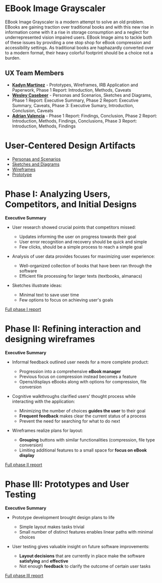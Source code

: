 # EBook Image Grayscaler

EBook Image Grayscaler is a modern attempt to solve an old problem. EBooks are gaining traction over traditional books and with this new rise in information come with it a rise in storage consumption and a neglect for underrepresented vision impaired users. EBook Image aims to tackle both of these issues by providing a one stop shop for eBook compression and accessibility settings. As traditional books are haphazardly converted over to a modern format, their heavy colorful footprint should be a choice not a burden.

## UX Team Members

* **[Kadyn Martinez](https://github.com/ChicoState/ux-personal-portfolio-KadynCBR)**  - Prototypes, Wireframes, IRB Application and Paperwork, Phase 1 Report: Introduction, Methods, Caveats
* **[Wesley Casebeer](https://github.com/ChicoState/ux-personal-portfolio-WesleyCasebeer)** - Personas and Scenarios, Sketches and Diagrams, Phase 1 Report: Executive Summary, Phase 2 Report: Executive Summary, Caveats, Phase 3: Executive Sumary, Introduction, Conclusion, Caveats
* **[Adrian Valencia](https://github.com/ChicoState/ux-personal-portfolio-AdrianValen27)** - Phase 1 Report: Findings, Conclusion, Phase 2 Report: Introduction, Methods, Findings, Conclusions, Phase 3 Report: Introduction, Methods, Findings

# User-Centered Design Artifacts

* [Personas and Scenarios](personas/x06%20Personas%20and%20Scenarios.pdf)
* [Sketches and Diagrams](sketches/)
* [Wireframes](wireframes/)
* [Prototype](https://www.figma.com/proto/jdFwF6UcpsMZTVnVjXqGzQ/Prototype?node-id=33-3&starting-point-node-id=33%3A3&mode=design&t=CMFxNZO136rKlMLM-1)

# Phase I: Analyzing Users, Competitors, and Initial Designs

**Executive Summary**

* User research showed crucial points that competitors missed:
  - Updates informing the user on progress towards their goal
  - User error recognition and recovery should be quick and simple
  - Few clicks, should be a simple process to reach a simple goal

* Analysis of user data provides focuses for maximizing user experience:
  - Well-organized collection of books that have been ran through the software
  - Efficient file processing for larger texts (textbooks, almanacs)

* Sketches illustrate ideas:
  - Minimal text to save user time
  - Few options to focus on achieving user's goals

[Full phase I report](phaseI/)

# Phase II: Refining interaction and designing wireframes

**Executive Summary**

* Informal feedback outlined user needs for a more complete product:
  - Progression into a comprehensive **eBook manager**
  - Previous focus on compression instead becomes a feature
  - Opens/displays eBooks along with options for compression, file conversion
  
* Cognitive walkthroughs clarified users' thought process while interacting with the application:
  - Minimizing the number of choices **guides the user** to their goal
  - **Frequent feedback** makes clear the current status of a process
  - Prevent the need for searching for what to do next

* Wireframes realize plans for layout:
  - **Grouping** buttons with similar functionalities (compression, file type conversion)
  - Limiting additional features to a small space for **focus on eBook display**

[Full phase II report](phaseII/)

# Phase III: Prototypes and User Testing

**Executive Summary**

* Prototype development brought design plans to life
  - Simple layout makes tasks trivial
  - Small number of distinct features enables linear paths with minimal choices

* User testing gives valuable insight on future software improvements:
  - **Layout decisions** that are currently in place make the software **satisfying** and **effective**
  - Not enough **feedback** to clarify the outcome of certain user tasks

[Full phase III report](phaseIII/)
